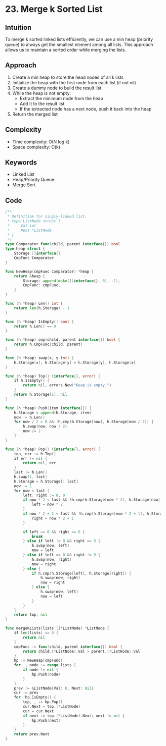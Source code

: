 # 23. Merge k Sorted List

## Intuition

To merge k sorted linked lists efficiently, we can use a min heap (priority queue) to always get the smallest element among all lists. This approach allows us to maintain a sorted order while merging the lists.

## Approach

1. Create a min heap to store the head nodes of all k lists
2. Initialize the heap with the first node from each list (if not nil)
3. Create a dummy node to build the result list
4. While the heap is not empty:
    - Extract the minimum node from the heap
    - Add it to the result list
    - If the extracted node has a next node, push it back into the heap
5. Return the merged list

## Complexity

- Time complexity: O(N log k)
- Space complexity: O(k)

## Keywords

- Linked List
- Heap/Priority Queue
- Merge Sort

## Code

```go
/**
 * Definition for singly-linked list.
 * type ListNode struct {
 *     Val int
 *     Next *ListNode
 * }
 */
type Comparator func(child, parent interface{}) bool
type heap struct {
    Storage []interface{}
    CmpFunc Comparator
}

func NewHeap(cmpFunc Comparator) *heap {
    return &heap {
        Storage: append(make([]interface{}, 0), -1),
        CmpFunc: cmpFunc,
    }
}

func (h *heap) Len() int {
    return len(h.Storage) - 1
}

func (h *heap) IsEmpty() bool {
    return h.Len() == 0
}

func (h *heap) cmp(child, parent interface{}) bool {
    return h.CmpFunc(child, parent)
}

func (h *heap) swap(x, y int) {
    h.Storage[x], h.Storage[y] = h.Storage[y], h.Storage[x]
}

func (h *heap) Top() (interface{}, error) {
    if h.IsEmpty() {
        return nil, errors.New("Heap is empty.")
    }
    return h.Storage[1], nil
}

func (h *heap) Push(item interface{}) {
    h.Storage = append(h.Storage, item)
    now := h.Len()
    for now / 2 > 0 && !h.cmp(h.Storage[now], h.Storage[now / 2]) {
        h.swap(now, now / 2)
        now /= 2
    }
}

func (h *heap) Pop() (interface{}, error) {
    top, err := h.Top()
    if err != nil {
        return nil, err
    }
    last := h.Len()
    h.swap(1, last)
    h.Storage = h.Storage[: last]
    now := 1
    for now < last {
        left, right := 0, 0
        if now * 2 < last && !h.cmp(h.Storage[now * 2], h.Storage[now]) {
            left = now * 2
        }
        if now * 2 + 1 < last && !h.cmp(h.Storage[now * 2 + 1], h.Storage[now]) {
            right = now * 2 + 1
        }

        if left == 0 && right == 0 {
            break
        } else if left != 0 && right == 0 {
            h.swap(now, left)
            now = left
        } else if left == 0 && right != 0 {
            h.swap(now, right)
            now = right
        } else {
            if h.cmp(h.Storage[left], h.Storage[right]) {
                h.swap(now, right)
                now = right
            } else {
                h.swap(now, left)
                now = left
            }
        }
    }
    return top, nil
}

func mergeKLists(lists []*ListNode) *ListNode {
    if len(lists) == 0 {
        return nil
    }
    cmpFunc := func(child, parent interface{}) bool {
        return child.(*ListNode).Val > parent.(*ListNode).Val
    }
    hp := NewHeap(cmpFunc)
    for _, node := range lists {
        if node != nil {
            hp.Push(node)
        }
    }
    prev := &ListNode{Val: 0, Next: nil}
    cur := prev
    for !hp.IsEmpty() {
        top, _ := hp.Pop()
        cur.Next = top.(*ListNode)
        cur = cur.Next
        if next := top.(*ListNode).Next; next != nil {
            hp.Push(next)
        }
    }
    return prev.Next
}
```
